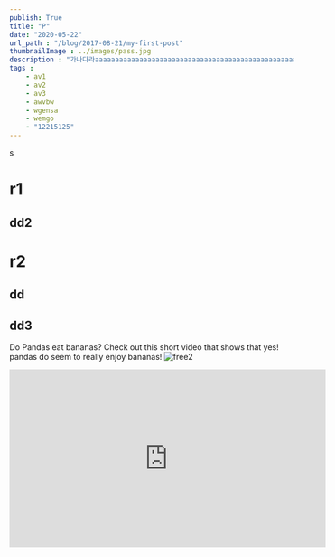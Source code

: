 ```yaml
---
publish: True
title: "P"
date: "2020-05-22"
url_path : "/blog/2017-08-21/my-first-post"
thumbnailImage : ../images/pass.jpg
description : "가나다라aaaaaaaaaaaaaaaaaaaaaaaaaaaaaaaaaaaaaaaaaaaaaaaaaaaaaaa"
tags : 
    - av1
    - av2
    - av3
    - awvbw
    - wgensa
    - wemgo
    - "12215125"
---
```

s
# r1
## dd2
# r2
## dd
## dd3
Do Pandas eat bananas? Check out this short video that shows that yes! pandas do
seem to really enjoy bananas!
![free2](https://images.unsplash.com/photo-1589879627448-692ae2936d39?ixlib=rb-1.2.1&ixid=eyJhcHBfaWQiOjEyMDd9&auto=format&fit=crop&w=1050&q=80)
<iframe width="560" height="315" src="https://www.youtube.com/embed/4SZl1r2O_bY" frameborder="0" allowfullscreen></iframe>